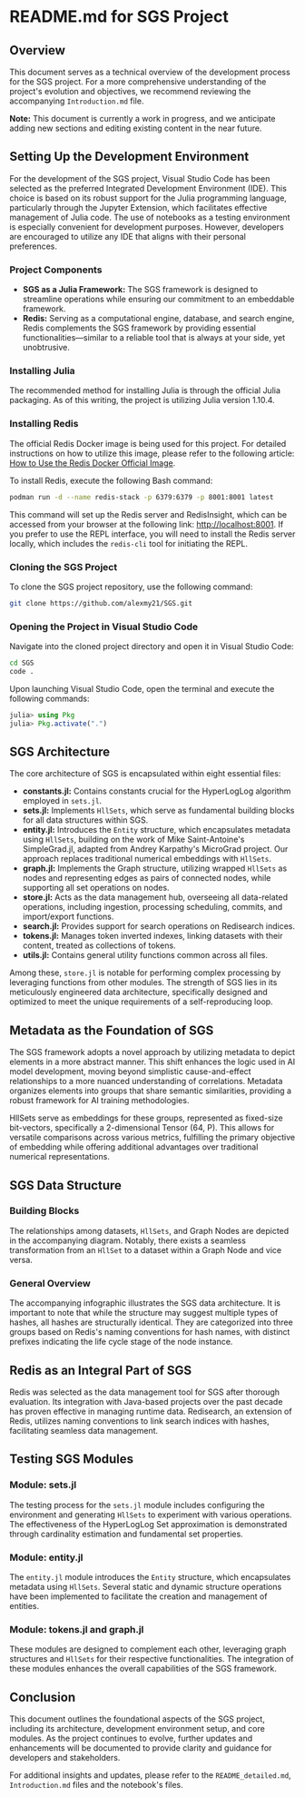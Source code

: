 # README.md for SGS Project

## Overview

This document serves as a technical overview of the development process for the SGS project. For a more comprehensive understanding of the project's evolution and objectives, we recommend reviewing the accompanying `Introduction.md` file.

**Note:** This document is currently a work in progress, and we anticipate adding new sections and editing existing content in the near future.

## Setting Up the Development Environment

For the development of the SGS project, Visual Studio Code has been selected as the preferred Integrated Development Environment (IDE). This choice is based on its robust support for the Julia programming language, particularly through the Jupyter Extension, which facilitates effective management of Julia code. The use of notebooks as a testing environment is especially convenient for development purposes. However, developers are encouraged to utilize any IDE that aligns with their personal preferences.

### Project Components

- **SGS as a Julia Framework:** The SGS framework is designed to streamline operations while ensuring our commitment to an embeddable framework.
- **Redis:** Serving as a computational engine, database, and search engine, Redis complements the SGS framework by providing essential functionalities—similar to a reliable tool that is always at your side, yet unobtrusive.

### Installing Julia

The recommended method for installing Julia is through the official Julia packaging. As of this writing, the project is utilizing Julia version 1.10.4.

### Installing Redis

The official Redis Docker image is being used for this project. For detailed instructions on how to utilize this image, please refer to the following article: [How to Use the Redis Docker Official Image](https://www.docker.com/blog/how-to-use-the-redis-docker-official-image/).

To install Redis, execute the following Bash command:

```bash
podman run -d --name redis-stack -p 6379:6379 -p 8001:8001 latest
```

This command will set up the Redis server and RedisInsight, which can be accessed from your browser at the following link: [http://localhost:8001](http://localhost:8001). If you prefer to use the REPL interface, you will need to install the Redis server locally, which includes the `redis-cli` tool for initiating the REPL.

### Cloning the SGS Project

To clone the SGS project repository, use the following command:

```bash
git clone https://github.com/alexmy21/SGS.git
```

### Opening the Project in Visual Studio Code

Navigate into the cloned project directory and open it in Visual Studio Code:

```bash
cd SGS
code .
```

Upon launching Visual Studio Code, open the terminal and execute the following commands:

```julia
julia> using Pkg
julia> Pkg.activate(".")
```

## SGS Architecture

The core architecture of SGS is encapsulated within eight essential files:

- **constants.jl:** Contains constants crucial for the HyperLogLog algorithm employed in `sets.jl`.
- **sets.jl:** Implements `HllSets`, which serve as fundamental building blocks for all data structures within SGS.
- **entity.jl:** Introduces the `Entity` structure, which encapsulates metadata using `HllSets`, building on the work of Mike Saint-Antoine's SimpleGrad.jl, adapted from Andrey Karpathy's MicroGrad project. Our approach replaces traditional numerical embeddings with `HllSets`.
- **graph.jl:** Implements the Graph structure, utilizing wrapped `HllSets` as nodes and representing edges as pairs of connected nodes, while supporting all set operations on nodes.
- **store.jl:** Acts as the data management hub, overseeing all data-related operations, including ingestion, processing scheduling, commits, and import/export functions.
- **search.jl:** Provides support for search operations on Redisearch indices.
- **tokens.jl:** Manages token inverted indexes, linking datasets with their content, treated as collections of tokens.
- **utils.jl:** Contains general utility functions common across all files.

Among these, `store.jl` is notable for performing complex processing by leveraging functions from other modules. The strength of SGS lies in its meticulously engineered data architecture, specifically designed and optimized to meet the unique requirements of a self-reproducing loop.

## Metadata as the Foundation of SGS

The SGS framework adopts a novel approach by utilizing metadata to depict elements in a more abstract manner. This shift enhances the logic used in AI model development, moving beyond simplistic cause-and-effect relationships to a more nuanced understanding of correlations. Metadata organizes elements into groups that share semantic similarities, providing a robust framework for AI training methodologies.

HllSets serve as embeddings for these groups, represented as fixed-size bit-vectors, specifically a 2-dimensional Tensor (64, P). This allows for versatile comparisons across various metrics, fulfilling the primary objective of embedding while offering additional advantages over traditional numerical representations.

## SGS Data Structure

### Building Blocks

The relationships among datasets, `HllSets`, and Graph Nodes are depicted in the accompanying diagram. Notably, there exists a seamless transformation from an `HllSet` to a dataset within a Graph Node and vice versa.

### General Overview

The accompanying infographic illustrates the SGS data architecture. It is important to note that while the structure may suggest multiple types of hashes, all hashes are structurally identical. They are categorized into three groups based on Redis's naming conventions for hash names, with distinct prefixes indicating the life cycle stage of the node instance.

## Redis as an Integral Part of SGS

Redis was selected as the data management tool for SGS after thorough evaluation. Its integration with Java-based projects over the past decade has proven effective in managing runtime data. Redisearch, an extension of Redis, utilizes naming conventions to link search indices with hashes, facilitating seamless data management.

## Testing SGS Modules

### Module: sets.jl

The testing process for the `sets.jl` module includes configuring the environment and generating `HllSets` to experiment with various operations. The effectiveness of the HyperLogLog Set approximation is demonstrated through cardinality estimation and fundamental set properties.

### Module: entity.jl

The `entity.jl` module introduces the `Entity` structure, which encapsulates metadata using `HllSets`. Several static and dynamic structure operations have been implemented to facilitate the creation and management of entities.

### Module: tokens.jl and graph.jl

These modules are designed to complement each other, leveraging graph structures and `HllSets` for their respective functionalities. The integration of these modules enhances the overall capabilities of the SGS framework.

## Conclusion

This document outlines the foundational aspects of the SGS project, including its architecture, development environment setup, and core modules. As the project continues to evolve, further updates and enhancements will be documented to provide clarity and guidance for developers and stakeholders.

For additional insights and updates, please refer to the `README_detailed.md`, `Introduction.md` files and the notebook's files.
